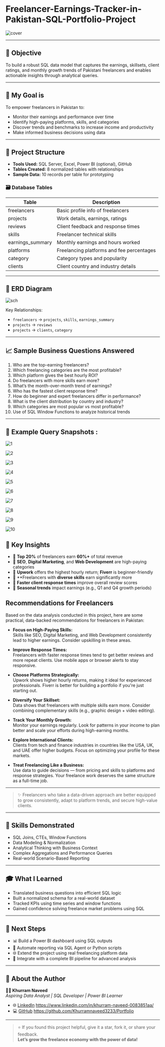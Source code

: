 # Freelancer-Earnings-Tracker-in-Pakistan-SQL-Portfolio-Project

![cover](https://github.com/user-attachments/assets/18f302d1-402d-4614-a5cf-a52a25d5ab6f)

---

## 🎯 Objective

To build a robust SQL data model that captures the earnings, skillsets, client ratings, and monthly growth trends of Pakistani freelancers and enables actionable insights through analytical queries.

---

## 💼 My Goal is 

To empower freelancers in Pakistan to:

- Monitor their earnings and performance over time
- Identify high-paying platforms, skills, and categories
- Discover trends and benchmarks to increase income and productivity
- Make informed business decisions using data

---

## 📂 Project Structure

- **Tools Used:** SQL Server, Excel, Power BI (optional), GitHub
- **Tables Created:** 8 normalized tables with relationships
- **Sample Data:** 10 records per table for prototyping

### 🗃️ Database Tables

| Table             | Description                               |
|------------------|-------------------------------------------|
| freelancers       | Basic profile info of freelancers         |
| projects          | Work details, earnings, ratings           |
| reviews           | Client feedback and response times        |
| skills            | Freelancer technical skills               |
| earnings_summary  | Monthly earnings and hours worked         |
| platforms         | Freelancing platforms and fee percentages |
| category          | Category types and popularity             |
| clients           | Client country and industry details       |

---

## 🧩 ERD Diagram

![sch](https://github.com/user-attachments/assets/a4936d12-2577-47fe-b368-4af1eaada125)


Key Relationships:

- `freelancers` → `projects`, `skills`, `earnings_summary`
- `projects` → `reviews`
- `projects` → `clients`, `category`

---

## 📈 Sample Business Questions Answered

1. Who are the top-earning freelancers?
2. Which freelancing categories are the most profitable?
3. Which platform gives the best hourly ROI?
4. Do freelancers with more skills earn more?
5. What’s the month-over-month trend of earnings?
6. Who has the fastest client response time?
7. How do beginner and expert freelancers differ in performance?
8. What is the client distribution by country and industry?
9. Which categories are most popular vs most profitable?
10. Use of SQL Window Functions to analyze historical trends

---

## 🧠 Example Query Snapshots : 

![1](https://github.com/user-attachments/assets/67faa2aa-8ce9-430d-8893-02022daeea13)

![2](https://github.com/user-attachments/assets/392fafa0-fbe0-47c5-9635-216c5cb4ef2a)

![3](https://github.com/user-attachments/assets/4b290667-296f-4996-919b-1d09a35043bc)

![4](https://github.com/user-attachments/assets/37f476e4-cfd5-4257-95c4-8efcccac97ef)

![5](https://github.com/user-attachments/assets/11e1dc70-02ee-41c3-bc47-fa15a9a24301)

![6](https://github.com/user-attachments/assets/caa43c57-a9de-431d-893a-0ebca44f1be7)

![7](https://github.com/user-attachments/assets/025eadae-0bcc-447f-8053-d80ef6f81ae1)

![8](https://github.com/user-attachments/assets/22602864-bd47-44f5-9ba5-a15c30f35900)

![9](https://github.com/user-attachments/assets/8de78177-cd39-45d5-b2a3-6c08baac6b4e)

![10](https://github.com/user-attachments/assets/51b97074-f0c4-43a8-bf7e-77bb30c7b669)


## 📌 Key Insights

- 🔹 **Top 20%** of freelancers earn **60%+** of total revenue  
- 🔹 **SEO**, **Digital Marketing**, and **Web Development** are high-paying categories  
- 🔹 **Upwork** offers the highest hourly return; **Fiverr** is beginner-friendly  
- 🔹 **Freelancers with **diverse skills** earn significantly more  
- 🔹 **Faster client response times** improve overall review scores  
- 🔹 **Seasonal trends** impact earnings (e.g., Q1 and Q4 growth periods)

## Recommendations for Freelancers

Based on the data analysis conducted in this project, here are some practical, data-backed recommendations for freelancers in Pakistan:

- **Focus on High-Paying Skills:**  
  Skills like SEO, Digital Marketing, and Web Development consistently lead to higher earnings. Consider upskilling in these areas.

- **Improve Response Times:**  
  Freelancers with faster response times tend to get better reviews and more repeat clients. Use mobile apps or browser alerts to stay responsive.

- **Choose Platforms Strategically:**  
  Upwork shows higher hourly returns, making it ideal for experienced professionals. Fiverr is better for building a portfolio if you're just starting out.

- **Diversify Your Skillset:**  
  Data shows that freelancers with multiple skills earn more. Consider combining complementary skills (e.g., graphic design + video editing).

- **Track Your Monthly Growth:**  
  Monitor your earnings regularly. Look for patterns in your income to plan better and scale your efforts during high-earning months.

- **Explore International Clients:**  
  Clients from tech and finance industries in countries like the USA, UK, and UAE offer higher budgets. Focus on optimizing your profile for these markets.

- **Treat Freelancing Like a Business:**  
  Use data to guide decisions — from pricing and skills to platforms and response strategies. Your freelance work deserves the same structure as a full-time job.

---

> ✨ Freelancers who take a data-driven approach are better equipped to grow consistently, adapt to platform trends, and secure high-value clients.

---

## 🧠 Skills Demonstrated

- SQL Joins, CTEs, Window Functions  
- Data Modeling & Normalization  
- Analytical Thinking with Business Context  
- Complex Aggregations and Performance Queries  
- Real-world Scenario-Based Reporting  

---

## 🎓 What I Learned

- Translated business questions into efficient SQL logic  
- Built a normalized schema for a real-world dataset  
- Tracked KPIs using time series and window functions  
- Gained confidence solving freelance market problems using SQL  

---

## 🚀 Next Steps

- 📊 Build a Power BI dashboard using SQL outputs  
- 🔁 Automate reporting via SQL Agent or Python scripts  
- 🌐 Extend the project using real freelancing platform data  
- 🧩 Integrate with a complete BI pipeline for advanced analysis  

---

## 🙌 About the Author

**👨‍💻 Khurram Naveed**  
*Aspiring Data Analyst | SQL Developer | Power BI Learner*

- 🌐 [LinkedIn](#)  https://www.linkedin.com/in/khurram-naveed-0083851aa/
- 💻 [GitHub](#)  https://github.com/Khurramnaveed3233/Portfolio


---

> ⭐ If you found this project helpful, give it a star, fork it, or share your feedback.  
> **Let’s grow the freelance economy with the power of data!**





